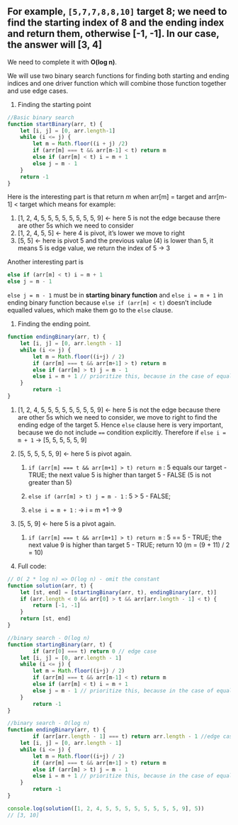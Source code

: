 ## For example, `[5,7,7,8,8,10]` target 8; we need to find the starting index of 8 and the ending index and return them, otherwise [-1, -1]. In our case, the answer will [3, 4]

We need to complete it with **O(log n)**.

We will use two binary search functions for finding both starting and ending indices and one driver function which will combine those function together and use edge cases.

1. Finding the starting point

                    
                    
                    
```js
//Basic binary search
function startBinary(arr, t) {
	let [i, j] = [0, arr.length-1]
	while (i <= j) {
		let m = Math.floor((i + j) /2)
		if (arr[m] === t && arr[m-1] < t) return m
		else if (arr[m] < t) i = m + 1
		else j = m - 1
	}
	return -1
}
```

Here is the interesting part is that return *m* when arr[m] = target and arr[m-1] < target which means for example: 

1. [1, 2, 4, 5, 5, 5, 5, 5, 5, 5, 5, 9] ← here 5 is not the edge because there are other 5s which we need to consider
2. [1, 2, 4, 5, 5] ← here 4 is pivot, it’s lower we move to right
3. [5, 5] ← here is pivot 5 and the previous value (4) is lower than 5, it means 5 is edge value, we return the index of 5 → 3

Another interesting part is

```js
else if (arr[m] < t) i = m + 1
else j = m - 1
```

`else j = m - 1` must be in **starting binary function** and  `else i = m + 1` in ending binary function because `else if (arr[m] < t)` doesn’t include equalled values, which make them go to the `else` clause.

1. Finding the ending point.

```js
function endingBinary(arr, t) {
    let [i, j] = [0, arr.length - 1]
    while (i <= j) {
        let m = Math.floor((i+j) / 2)
        if (arr[m] === t && arr[m+1] > t) return m
        else if (arr[m] > t) j = m - 1
        else i = m + 1 // prioritize this, because in the case of equal we need to move left to find left edge
    }
		return -1
}
```

1. [1, 2, 4, 5, 5, 5, 5, 5, 5, 5, 5, 9] ← here 5 is not the edge because there are other 5s which we need to consider, we move to right to find the ending edge of the target 5. Hence `else` clause here is very important, because we do not include `==` condition explicitly. Therefore if `else i = m + 1` → [5, 5, 5, 5, 5, 9]
2. [5, 5, 5, 5, 5, 9] ← here 5 is pivot again. 
    
     1. `if (arr[m] === t && arr[m+1] > t) return m` : 5 equals our target - TRUE; the next value 5 is higher than target 5 - FALSE (5 is not greater than 5)
    
    1. `else if (arr[m] > t) j = m - 1` : 5 > 5 - FALSE;
    2. `else i = m + 1` : → i = m +1 → 9
3. [5, 5, 9] ← here 5 is a pivot again.
    
    1. `if (arr[m] === t && arr[m+1] > t) return m` : 5 == 5 - TRUE; the next value 9 is higher than target 5 - TRUE; return 10 (m = (9 + 11) / 2 = 10)
    

1. Full code:

```js
// O( 2 * log n) => O(log n) - omit the constant
function solution(arr, t) {
    let [st, end] = [startingBinary(arr, t), endingBinary(arr, t)]
    if (arr.length < 0 && arr[0] > t && arr[arr.length - 1] < t) {
        return [-1, -1]
    }
    return [st, end]
}

//binary search - O(log n)
function startingBinary(arr, t) {
		if (arr[0] === t) return 0 // edge case
    let [i, j] = [0, arr.length - 1]
    while (i <= j) {
        let m = Math.floor((i+j) / 2)
        if (arr[m] === t && arr[m-1] < t) return m
        else if (arr[m] < t) i = m + 1
        else j = m - 1 // prioritize this, because in the case of equal we need to move left to find left edge
    }
		return -1
}

//binary search - O(log n)
function endingBinary(arr, t) {
		if (arr[arr.length - 1] === t) return arr.length - 1 //edge case
    let [i, j] = [0, arr.length - 1]
    while (i <= j) {
        let m = Math.floor((i+j) / 2)
        if (arr[m] === t && arr[m+1] > t) return m
        else if (arr[m] > t) j = m - 1
        else i = m + 1 // prioritize this, because in the case of equal we need to move left to find left edge
    }
		return -1
}

console.log(solution([1, 2, 4, 5, 5, 5, 5, 5, 5, 5, 5, 9], 5))
// [3, 10]
```